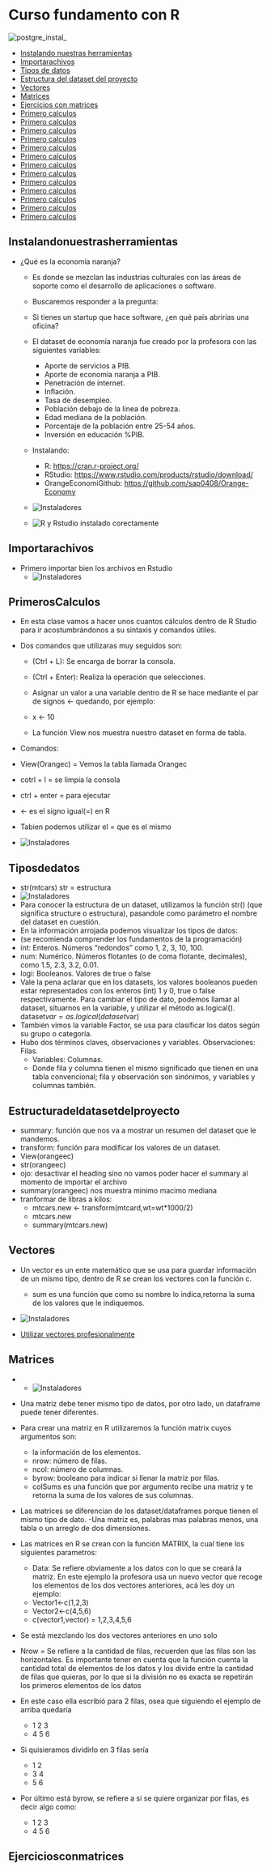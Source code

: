 # Curso fundamento con R
![postgre_instal_](src/1.webp)
- [Instalando nuestras herramientas](#Instalandonuestrasherramientas)
- [Importarachivos](#Importarachivos)
- [Tipos de datos](#Tiposdedatos)
- [Estructura del dataset del proyecto](#Estructuradeldatasetdelproyecto)
- [Vectores](#Vectores)
- [Matrices](#Matrices)
- [Ejercicios con matrices](#Ejerciciosconmatrices)
- [Primero calculos](#PrimerosCalculos)
- [Primero calculos](#PrimerosCalculos)
- [Primero calculos](#PrimerosCalculos)
- [Primero calculos](#PrimerosCalculos)
- [Primero calculos](#PrimerosCalculos)
- [Primero calculos](#PrimerosCalculos)
- [Primero calculos](#PrimerosCalculos)
- [Primero calculos](#PrimerosCalculos)
- [Primero calculos](#PrimerosCalculos)
- [Primero calculos](#PrimerosCalculos)
- [Primero calculos](#PrimerosCalculos)
- [Primero calculos](#PrimerosCalculos)
- [Primero calculos](#PrimerosCalculos)


## Instalandonuestrasherramientas
- ¿Qué es la economía naranja?
  - Es donde se mezclan las industrias culturales con las áreas de soporte como el desarrollo de aplicaciones o software.

  - Buscaremos responder a la pregunta:
  - Si tienes un startup que hace software, ¿en qué país abrirías una oficina?

  - El dataset de economía naranja fue creado por la profesora con las siguientes variables:

    - Aporte de servicios a PIB.
    - Aporte de economía naranja a PIB.
    - Penetración de internet.
    - Inflación.
    - Tasa de desempleo.
    - Población debajo de la línea de pobreza.
    - Edad mediana de la población.
    - Porcentaje de la población entre 25-54 años.
    - Inversión en educación %PIB.
  - Instalando: 
    - R: https://cran.r-project.org/
    - RStudio: https://www.rstudio.com/products/rstudio/download/
    - OrangeEconomiGithub: https://github.com/sap0408/Orange-Economy

  - ![Instaladores](src/1.png)
  - ![R y Rstudio instalado corectamente](src/2.png)
## Importarachivos
- Primero importar bien los archivos en Rstudio
  - ![Instaladores](src/3.png)
## PrimerosCalculos
- En esta clase vamos a hacer unos cuantos cálculos dentro de R Studio para ir acostumbrándonos a su sintaxis y comandos útiles.

- Dos comandos que utilizaras muy seguidos son:

  - (Ctrl + L): Se encarga de borrar la consola.
  - (Ctrl + Enter): Realiza la operación que selecciones.
  - Asignar un valor a una variable dentro de R se hace mediante el par de signos <- quedando, por ejemplo:

  - x <- 10
  - La función View nos muestra nuestro dataset en forma de tabla.
 - Comandos:
  - View(Orangec) = Vemos la tabla llamada Orangec
  - cotrl + l = se limpia la consola
  - ctrl + enter = para ejecutar 
  - <-  es el signo igual(=) en R
  - Tabien podemos utilizar el = que es el mismo
  - ![Instaladores](src/4.png)
## Tiposdedatos
- str(mtcars)   str = estructura
- ![Instaladores](src/5.png)
- Para conocer la estructura de un dataset, utilizamos la función str() (que significa structure o estructura), pasandole como parámetro el nombre del dataset en cuestión.
­
- En la información arrojada podemos visualizar los tipos de datos:
- (se recomienda comprender los fundamentos de la programación)
- int: Enteros. Números “redondos” como 1, 2, 3, 10, 100.
- num: Numérico. Números flotantes (o de coma flotante, decimales), como 1.5, 2.3, 3.2, 0.01.
- logi: Booleanos. Valores de true o false
­
- Vale la pena aclarar que en los datasets, los valores booleanos pueden estar representados con los enteros (int) 1 y 0, true o false respectivamente.
Para cambiar el tipo de dato, podemos llamar al dataset, situarnos en la variable, y utilizar el método as.logical().
dataset$var = as.logical(dataset$var)
­
- También vimos la variable Factor, se usa para clasificar los datos según su grupo o categoría.
­
- Hubo dos términos claves, observaciones y variables.
Observaciones: Filas.
  - Variables: Columnas.
  - Donde fila y columna tienen el mismo significado que tienen en una tabla convencional; fila y observación son sinónimos, y variables y columnas también.

##  Estructuradeldatasetdelproyecto
- summary: función que nos va a mostrar un resumen del dataset que le mandemos.
- transform: función para modificar los valores de un dataset.
- View(orangeec)
- str(orangeec)
- ojo: desactivar el heading sino no vamos poder hacer el summary al momento de importar el archivo
- summary(orangeec) nos muestra minimo macimo mediana
- tranformar de libras a kilos:
  - mtcars.new <- transform(mtcard,wt=wt*1000/2)
  - mtcars.new
  - summary(mtcars.new)
## Vectores
- Un vector es un ente matemático que se usa para guardar información de un mismo tipo, dentro de R se crean los vectores con la función c.

  - sum es una función que como su nombre lo indica,retorna la suma de los valores que le indiquemos.
- ![Instaladores](src/6.png)
- [Utilizar vectores profesionalmente](/comousarvectoresenR.pdf)
## Matrices
- - ![Instaladores](src/8.png)
- Una matriz debe tener mismo tipo de datos, por otro lado, un dataframe puede tener diferentes.
- Para crear una matriz en R utilizaremos la función matrix cuyos argumentos son:

  - la información de los elementos.
  - nrow: número de filas.
  - ncol: número de columnas.
  - byrow: booleano para indicar si llenar la matriz por filas.
  - colSums es una función que por argumento recibe una matriz y te retorna la suma de los valores de sus columnas.
- Las matrices se diferencian de los dataset/dataframes porque tienen el mismo tipo de dato.
-Una matriz es, palabras mas palabras menos, una tabla o un arreglo de dos dimensiones.
- Las matrices en R se crean con la función MATRIX, la cual tiene los siguientes parametros:

  - Data: Se refiere obviamente a los datos con lo que se creará la matriz. En este ejemplo la profesora usa un nuevo vector que recoge los elementos de los dos vectores anteriores, acá les doy un ejemplo:
  - Vector1<-c(1,2,3)
  - Vector2<-c(4,5,6)
  - c(vector1,vector) = 1,2,3,4,5,6
- Se está mezclando los dos vectores anteriores en uno solo
 - Nrow = Se refiere a la cantidad de filas, recuerden que las filas son las horizontales. Es importante tener en cuenta que la función cuenta la cantidad total de elementos de los datos y los divide entre la cantidad de filas que quieras, por lo que si la división no es exacta se repetirán los primeros elementos de los datos
  - En este caso ella escribió para 2 filas, osea que siguiendo el ejemplo de arriba quedaría

    - 1 2 3
    - 4 5 6

  - Si quisieramos dividirlo en 3 filas sería
    - 1 2
    - 3 4
    - 5 6
 - Por último está byrow, se refiere a si se quiere organizar por filas, es decir algo como:
    - 1 2 3
    - 4 5 6
## Ejerciciosconmatrices